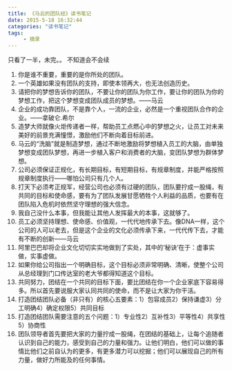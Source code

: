 ```yaml
---
title: 《马云的团队经》读书笔记
date: 2015-5-18 16:32:44
categories: "读书笔记"
tags:
     - 摘录
---
```

只看了一半，未完。。 不知道会不会续
<!-- more -->
1.	你是谁不重要，重要的是你所处的团队。
2.	一个英雄如果没有团队的支持，即使本领再大，也无法创造历史。
3.	请把你的梦想告诉你的团队，不要让你的团队为你工作，要让你的团队为你的梦想工作，把这个梦想变成团队成员的梦想。——马云
4.	企业的成功靠团队，不是靠个人，一流的企业，必然是一个重视团队合作的企业。——拿破仑.希尔
5.	造梦大师就像火炬传递者一样，帮助员工点燃心中的梦想之火，让员工对未来美好的前景充满憧憬，激励他们不断向着目标前进。
6.	马云的“洗脑”就是制造梦想，通过不断地激励将梦想植入员工的大脑，由单独梦想变成团队梦想，再进一步植入客户和消费者的大脑，变团队梦想为群体梦想。
7.	公司必须保证正规化，有长期目标，有短期目标，有规章制度，并能严格按照规章制度执行——哪怕公司只有几个人。
8.	打天下必须考正规军，经营公司也必须有过硬的团队，团队要拧成一股绳，有共同的目标和使命感，要有为了团队发展甘愿牺牲个人利益的品质，也要有在团队陷入危机时依然坚守理想的强大信念。
9.	我自己没什么本事，但我能让其他人发挥最大的本事，这就够了。
10.	员工必须坚持理想、使命感、价值观，一代代地传承下去。像DNA一样，这个公司的人可以老去，但是这个企业的文化必须传承下来，一代代传下去，才能有不断的创新——马云
11.	阿里巴巴却将企业文化切切实实地做到了实处，其中的‘秘诀’在于：虚事实做，实事虚做。
12.	如果你给公司指出一个明确目标，这个目标必须非常明确、清晰，使整个公司从总经理到门口传达室的老大爷都得知道这个目标。
13.	共同努力，团结在一个共同的目标下面，要比团结在你一个企业家底下容易得多。所以首先要说服大家认同共同的使命，而不是让大家为你干活。
14.	打造团结团队必备（非只有）的核心五要素：1）包容成员2）保持谦虚3）分工明确4）确定权限5）共同目标
15.	打造团结团队需要注意的五个问题：1）专业性2）互补性3）平等性4）共享性5）协商性
16.	团队领导者首先要把大家的力量拧成一股绳，在团结的基础上，让每个追随者认识到自己的能力，感受到自己的力量和强力。让他们明白，他们可以做的事情比他们之前自认为的更多，有更多潜力可以挖掘；他们可以展现自己的所有力量，做好力所能及的任何事情。
